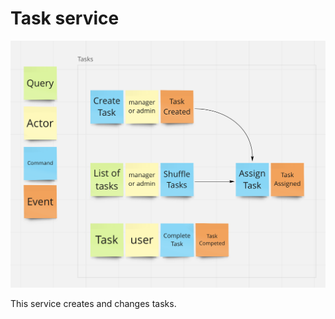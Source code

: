 # Task service
![task service business logic](../.docs/task-service-bl.png)

This service creates and changes tasks.